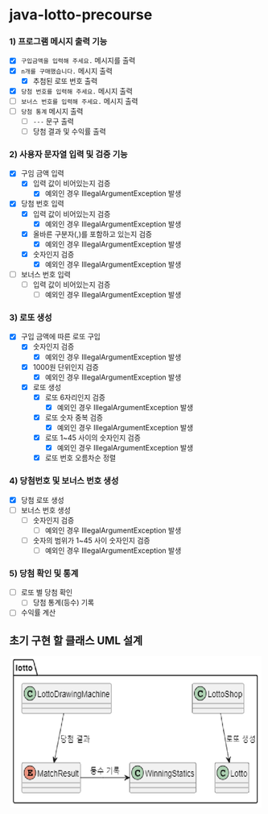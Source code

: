 # java-lotto-precourse

### 1) 프로그램 메시지 출력 기능

- [x] `구입금액을 입력해 주세요.` 메시지를 출력
- [x] `n개를 구매했습니다.` 메시지 출력
  - [x] 추첨된 로또 번호 출력
- [x] `당첨 번호를 입력해 주세요.` 메시지 출력
- [ ] `보너스 번호를 입력해 주세요.` 메시지 출력
- [ ] `당첨 통계` 메시지 출력
  - [ ] `---` 문구 출력
  - [ ] 당첨 결과 및 수익률 출력

### 2) 사용자 문자열 입력 및 검증 기능

- [x] 구임 금액 입력
    - [x] 입력 값이 비어있는지 검증
      - [x] 예외인 경우 IllegalArgumentException 발생
- [x] 당첨 번호 입력
    - [x] 입력 값이 비어있는지 검증
        - [x] 예외인 경우 IllegalArgumentException 발생
    - [x] 올바른 구분자(,)를 포함하고 있는지 검증
      - [x] 예외인 경우 IllegalArgumentException 발생
    - [x] 숫자인지 검증
      - [x] 예외인 경우 IllegalArgumentException 발생
- [ ] 보너스 번호 입력
    - [ ] 입력 값이 비어있는지 검증
      - [ ] 예외인 경우 IllegalArgumentException 발생

### 3) 로또 생성

- [x] 구입 금액에 따른 로또 구입
    - [x] 숫자인지 검증
        - [x] 예외인 경우 IllegalArgumentException 발생
    - [x] 1000원 단위인지 검증
        - [x] 예외인 경우 IllegalArgumentException 발생
    - [x] 로또 생성
      - [x] 로또 6자리인지 검증
        - [x] 예외인 경우 IllegalArgumentException 발생
      - [x] 로또 숫자 중복 검증
        - [x] 예외인 경우 IllegalArgumentException 발생
      - [x] 로또 1~45 사이의 숫자인지 검증
        - [x] 예외인 경우 IllegalArgumentException 발생
      - [x] 로또 번호 오름차순 정렬

### 4) 당첨번호 및 보너스 번호 생성

- [x] 당첨 로또 생성
- [ ] 보너스 번호 생성
    - [ ] 숫자인지 검증
        - [ ] 예외인 경우 IllegalArgumentException 발생
    - [ ] 숫자의 범위가 1~45 사이 숫자인지 검증
        - [ ] 예외인 경우 IllegalArgumentException 발생

### 5) 당첨 확인 및 통계

- [ ] 로또 별 당첨 확인
    - [ ] 당첨 통계(등수) 기록
- [ ] 수익률 계산

## 초기 구현 할 클래스 UML 설계

<p align="center">
  <img src="Initial Design UML.png" alt="Initial Design UML" width="500" height="300">
</p>
